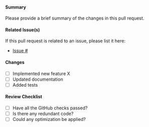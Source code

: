 #### Summary
Please provide a brief summary of the changes in this pull request.

#### Related Issue(s)
If this pull request is related to an issue, please list it here:
- [Issue #](URL)

#### Changes
- [ ] Implemented new feature X
- [ ] Updated documentation
- [ ] Added tests

#### Review Checklist
- [ ] Have all the GitHub checks passed?
- [ ] Is there any redundant code?
- [ ] Could any optimization be applied?

